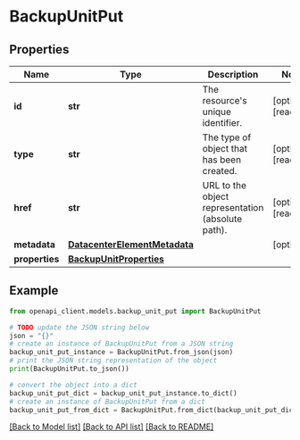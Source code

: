 # BackupUnitPut


## Properties

Name | Type | Description | Notes
------------ | ------------- | ------------- | -------------
**id** | **str** | The resource&#39;s unique identifier. | [optional] [readonly] 
**type** | **str** | The type of object that has been created. | [optional] [readonly] 
**href** | **str** | URL to the object representation (absolute path). | [optional] [readonly] 
**metadata** | [**DatacenterElementMetadata**](DatacenterElementMetadata.md) |  | [optional] 
**properties** | [**BackupUnitProperties**](BackupUnitProperties.md) |  | 

## Example

```python
from openapi_client.models.backup_unit_put import BackupUnitPut

# TODO update the JSON string below
json = "{}"
# create an instance of BackupUnitPut from a JSON string
backup_unit_put_instance = BackupUnitPut.from_json(json)
# print the JSON string representation of the object
print(BackupUnitPut.to_json())

# convert the object into a dict
backup_unit_put_dict = backup_unit_put_instance.to_dict()
# create an instance of BackupUnitPut from a dict
backup_unit_put_from_dict = BackupUnitPut.from_dict(backup_unit_put_dict)
```
[[Back to Model list]](../README.md#documentation-for-models) [[Back to API list]](../README.md#documentation-for-api-endpoints) [[Back to README]](../README.md)


